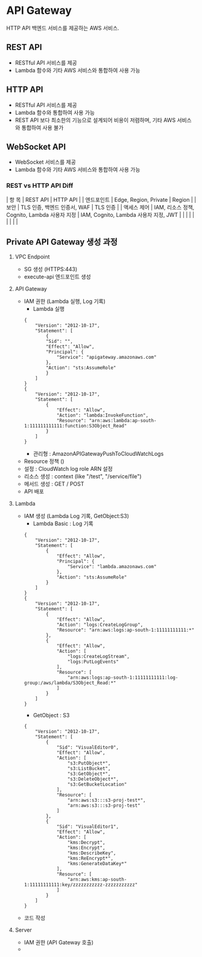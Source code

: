 # API Gateway
HTTP API 백엔드 서비스를 제공하는 AWS 서비스. 


## REST API
* RESTful API 서비스를 제공
* Lambda 함수와 기타 AWS 서비스와 통합하여 사용 가능


## HTTP API
* RESTful API 서비스를 제공
* Lambda 함수와 통합하여 사용 가능
* REST API 보다 최소한의 기능으로 설계되어 비용이 저렴하며, 기타 AWS 서비스와 통합하여 사용 불가


## WebSocket API
* WebSocket 서비스를 제공
* Lambda 함수와 기타 AWS 서비스와 통합하여 사용 가능


### REST vs HTTP API Diff

| 항 목 | REST API | HTTP API |
| 엔드포인트 | Edge, Region, Private | Region |
| 보안 | TLS 인증, 백엔드 인증서, WAF | TLS 인증 |
| 액세스 제어 | IAM, 리소스 정책, Cognito, Lambda 사용자 지정 | IAM, Cognito, Lambda 사용자 지정, JWT |
|  |  |  |
|  |  |  |





## Private API Gateway 생성 과정
1. VPC Endpoint
    - SG 생성 (HTTPS:443)
    - execute-api 엔드포인트 생성


2. API Gateway
    - IAM 권한 (Lambda 실행, Log 기록)
        * Lambda 실행
        ```
        {
            "Version": "2012-10-17",
            "Statement": [
                {
                "Sid": "",
                "Effect": "Allow",
                "Principal": {
                    "Service": "apigateway.amazonaws.com"
                },
                "Action": "sts:AssumeRole"
                }
            ]
        }
        {
            "Version": "2012-10-17",
            "Statement": [
                {
                    "Effect": "Allow",
                    "Action": "lambda:InvokeFunction",
                    "Resource": "arn:aws:lambda:ap-south-1:111111111111:function:S3Object_Read"
                }
            ]
        }      
        ```
        * 관리형 : AmazonAPIGatewayPushToCloudWatchLogs
    - Resource 정책 ()
    - 설정 : CloudWatch log role ARN 설정
    - 리소스 생성 : context (like "/test", "/service/file")
    - 메서드 생성 : GET / POST
    - API 배포


3. Lambda
    - IAM 생성 (Lambda Log 기록, GetObject:S3)
        * Lambda Basic : Log 기록
        ```
        {
            "Version": "2012-10-17",
            "Statement": [
                {
                    "Effect": "Allow",
                    "Principal": {
                        "Service": "lambda.amazonaws.com"
                    },
                    "Action": "sts:AssumeRole"
                }
            ]
        }
        {
            "Version": "2012-10-17",
            "Statement": [
                {
                    "Effect": "Allow",
                    "Action": "logs:CreateLogGroup",
                    "Resource": "arn:aws:logs:ap-south-1:11111111111:*"
                },
                {
                    "Effect": "Allow",
                    "Action": [
                        "logs:CreateLogStream",
                        "logs:PutLogEvents"
                    ],
                    "Resource": [
                        "arn:aws:logs:ap-south-1:11111111111:log-group:/aws/lambda/S3Object_Read:*"
                    ]
                }
            ]
        }        
        ```
        * GetObject : S3
        ```
        {
            "Version": "2012-10-17",
            "Statement": [
                {
                    "Sid": "VisualEditor0",
                    "Effect": "Allow",
                    "Action": [
                        "s3:PutObject*",
                        "s3:ListBucket",
                        "s3:GetObject*",
                        "s3:DeleteObject*",
                        "s3:GetBucketLocation"
                    ],
                    "Resource": [
                        "arn:aws:s3:::s3-proj-test*",
                        "arn:aws:s3:::s3-proj-test"
                    ]
                },
                {
                    "Sid": "VisualEditor1",
                    "Effect": "Allow",
                    "Action": [
                        "kms:Decrypt",
                        "kms:Encrypt",
                        "kms:DescribeKey",
                        "kms:ReEncrypt*",
                        "kms:GenerateDataKey*"
                    ],
                    "Resource": [
                        "arn:aws:kms:ap-south-1:11111111111:key/zzzzzzzzzzz-zzzzzzzzzzz"
                    ]
                }
            ]
        }
        ```
    - 코드 작성

4. Server
    - IAM 권한 (API Gateway 호출)
    - 

